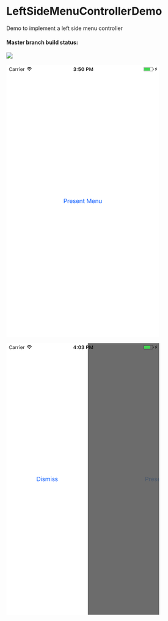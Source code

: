 # LeftSideMenuControllerDemo
Demo to implement a left side menu controller

#### Master branch build status: 
![](https://travis-ci.org/[tomfriwel]/LeftSideMenuControllerDemo.svg?branch=master)

![alt tag](https://github.com/tomfriwel/LeftSideMenuControllerDemo/blob/master/Screenshots/Simulator%20Screen%20Shot%202%20Mar%202017%2C%2015.50.53.png)


![alt tag](https://github.com/tomfriwel/LeftSideMenuControllerDemo/blob/master/Screenshots/Simulator%20Screen%20Shot%202%20Mar%202017%2C%2016.03.32.png)
